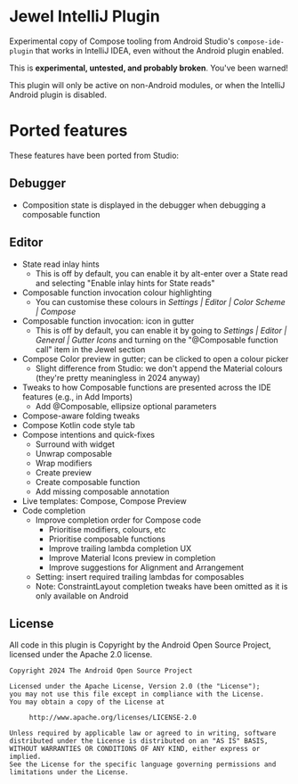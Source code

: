# Jewel IntelliJ Plugin

Experimental copy of Compose tooling from Android Studio's `compose-ide-plugin` that works in IntelliJ IDEA, even
without the Android plugin enabled.

This is **experimental, untested, and probably broken**. You've been warned!

This plugin will only be active on non-Android modules, or when the IntelliJ Android plugin is disabled.

# Ported features

These features have been ported from Studio:

## Debugger

* Composition state is displayed in the debugger when debugging a composable function

## Editor

* State read inlay hints
    * This is off by default, you can enable it by alt-enter over a State read and selecting "Enable inlay hints for
      State reads"
* Composable function invocation colour highlighting
    * You can customise these colours in _Settings | Editor | Color Scheme | Compose_
* Composable function invocation: icon in gutter
    * This is off by default, you can enable it by going to _Settings | Editor | General | Gutter Icons_ and turning on
      the "@Composable function call" item in the Jewel section
* Compose Color preview in gutter; can be clicked to open a colour picker
    * Slight difference from Studio: we don't append the Material colours (they're pretty meaningless in 2024 anyway) 
* Tweaks to how Composable functions are presented across the IDE features (e.g., in Add Imports)
    * Add @Composable, ellipsize optional parameters 
* Compose-aware folding tweaks
* Compose Kotlin code style tab
* Compose intentions and quick-fixes
  * Surround with widget
  * Unwrap composable
  * Wrap modifiers
  * Create preview
  * Create composable function
  * Add missing composable annotation
* Live templates: Compose, Compose Preview 
* Code completion
  * Improve completion order for Compose code 
    * Prioritise modifiers, colours, etc
    * Prioritise composable functions
    * Improve trailing lambda completion UX
    * Improve Material Icons preview in completion
    * Improve suggestions for Alignment and Arrangement 
  * Setting: insert required trailing lambdas for composables
  * Note: ConstraintLayout completion tweaks have been omitted as it is only available on Android

## License

All code in this plugin is Copyright by the Android Open Source Project, licensed under the Apache 2.0 license.

```
Copyright 2024 The Android Open Source Project

Licensed under the Apache License, Version 2.0 (the "License");
you may not use this file except in compliance with the License.
You may obtain a copy of the License at

     http://www.apache.org/licenses/LICENSE-2.0
     
Unless required by applicable law or agreed to in writing, software
distributed under the License is distributed on an "AS IS" BASIS,
WITHOUT WARRANTIES OR CONDITIONS OF ANY KIND, either express or implied.
See the License for the specific language governing permissions and
limitations under the License.
```
